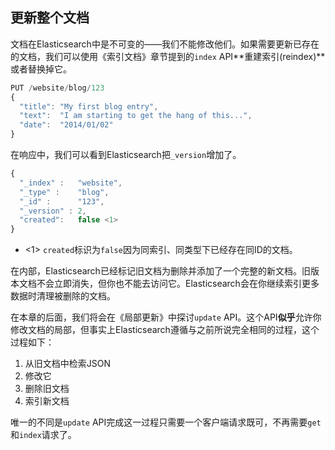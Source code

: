 ## 更新整个文档

文档在Elasticsearch中是不可变的——我们不能修改他们。如果需要更新已存在的文档，我们可以使用《索引文档》章节提到的`index` API**重建索引(reindex)**或者替换掉它。

```Javascript
PUT /website/blog/123
{
  "title": "My first blog entry",
  "text":  "I am starting to get the hang of this...",
  "date":  "2014/01/02"
}
```

在响应中，我们可以看到Elasticsearch把`_version`增加了。

```Javascript
{
  "_index" :   "website",
  "_type" :    "blog",
  "_id" :      "123",
  "_version" : 2,
  "created":   false <1>
}
```

- <1> `created`标识为`false`因为同索引、同类型下已经存在同ID的文档。

在内部，Elasticsearch已经标记旧文档为删除并添加了一个完整的新文档。旧版本文档不会立即消失，但你也不能去访问它。Elasticsearch会在你继续索引更多数据时清理被删除的文档。

在本章的后面，我们将会在《局部更新》中探讨`update` API。这个API**似乎**允许你修改文档的局部，但事实上Elasticsearch遵循与之前所说完全相同的过程，这个过程如下：

1. 从旧文档中检索JSON
2. 修改它
3. 删除旧文档
4. 索引新文档

唯一的不同是`update` API完成这一过程只需要一个客户端请求既可，不再需要`get`和`index`请求了。


